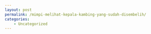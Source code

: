 ```yaml
---
layout: post
permalink: /mimpi-melihat-kepala-kambing-yang-sudah-disembelih/
categories:
    - Uncategorized
---
```


